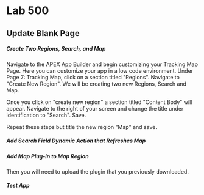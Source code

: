 # Lab 500
## Update Blank Page
##### Create Two Regions, Search, and Map

Navigate to the APEX App Builder and begin customizing your Tracking Map Page. Here you can customize your app in a low code environment. Under Page 7: Tracking Map, click on a section titled "Regions". Navigate to "Create New Region". We will be creating two new Regions, Search and Map. 

Once you click on "create new region" a section titled "Content Body" will appear. Navigate to the right of your screen and change the title under identification to "Search". Save.

Repeat these steps but title the new region "Map" and save.

##### Add Search Field Dynamic Action that Refreshes Map



##### Add Map Plug-in to Map Region

Then you will need to upload the plugin that you previously downloaded.

##### Test App



